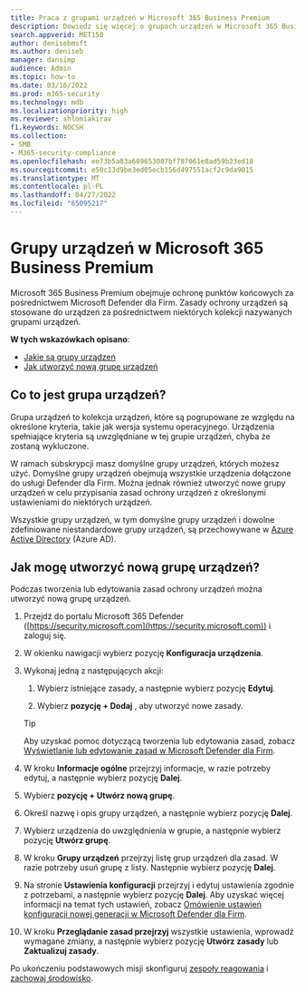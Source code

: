 ```yaml
---
title: Praca z grupami urządzeń w Microsoft 365 Business Premium
description: Dowiedz się więcej o grupach urządzeń w Microsoft 365 Business Premium
search.appverid: MET150
author: denisebmsft
ms.author: deniseb
manager: dansimp
audience: Admin
ms.topic: how-to
ms.date: 03/16/2022
ms.prod: m365-security
ms.technology: mdb
ms.localizationpriority: high
ms.reviewer: shlomiakirav
f1.keywords: NOCSH
ms.collection:
- SMB
- M365-security-compliance
ms.openlocfilehash: ee73b5a83a669653087bf787061e8ad59b23ed18
ms.sourcegitcommit: e50c13d9be3ed05ecb156d497551acf2c9da9015
ms.translationtype: MT
ms.contentlocale: pl-PL
ms.lasthandoff: 04/27/2022
ms.locfileid: "65095217"
---
```

# <a name="device-groups-in-microsoft-365-business-premium"></a>Grupy urządzeń w Microsoft 365 Business Premium

Microsoft 365 Business Premium obejmuje ochronę punktów końcowych za pośrednictwem Microsoft Defender dla Firm. Zasady ochrony urządzeń są stosowane do urządzeń za pośrednictwem niektórych kolekcji nazywanych grupami urządzeń. 

**W tych wskazówkach opisano**:  

- [Jakie są grupy urządzeń](#whats-a-device-group)
- [Jak utworzyć nową grupę urządzeń](#how-do-i-create-a-new-device-group)

## <a name="whats-a-device-group"></a>Co to jest grupa urządzeń?

Grupa urządzeń to kolekcja urządzeń, które są pogrupowane ze względu na określone kryteria, takie jak wersja systemu operacyjnego. Urządzenia spełniające kryteria są uwzględniane w tej grupie urządzeń, chyba że zostaną wykluczone. 

W ramach subskrypcji masz domyślne grupy urządzeń, których możesz użyć. Domyślne grupy urządzeń obejmują wszystkie urządzenia dołączone do usługi Defender dla Firm. Można jednak również utworzyć nowe grupy urządzeń w celu przypisania zasad ochrony urządzeń z określonymi ustawieniami do niektórych urządzeń. 

Wszystkie grupy urządzeń, w tym domyślne grupy urządzeń i dowolne zdefiniowane niestandardowe grupy urządzeń, są przechowywane w [Azure Active Directory](/azure/active-directory/fundamentals/active-directory-whatis) (Azure AD).

## <a name="how-do-i-create-a-new-device-group"></a>Jak mogę utworzyć nową grupę urządzeń?

Podczas tworzenia lub edytowania zasad ochrony urządzeń można utworzyć nową grupę urządzeń. 

1. Przejdź do portalu Microsoft 365 Defender ([https://security.microsoft.com](https://security.microsoft.com)) i zaloguj się.

2. W okienku nawigacji wybierz pozycję **Konfiguracja urządzenia**. 

3. Wykonaj jedną z następujących akcji:

    1. Wybierz istniejące zasady, a następnie wybierz pozycję **Edytuj**.
    
    2. Wybierz **pozycję + Dodaj** , aby utworzyć nowe zasady.

    > [!TIP]
    > Aby uzyskać pomoc dotyczącą tworzenia lub edytowania zasad, zobacz [Wyświetlanie lub edytowanie zasad w Microsoft Defender dla Firm](m365bp-view-edit-create-mdb-policies.md).

4. W kroku **Informacje ogólne** przejrzyj informacje, w razie potrzeby edytuj, a następnie wybierz pozycję **Dalej**.

5. Wybierz **pozycję + Utwórz nową grupę**. 

6. Określ nazwę i opis grupy urządzeń, a następnie wybierz pozycję **Dalej**.

7. Wybierz urządzenia do uwzględnienia w grupie, a następnie wybierz pozycję **Utwórz grupę**.

8. W kroku **Grupy urządzeń** przejrzyj listę grup urządzeń dla zasad. W razie potrzeby usuń grupę z listy. Następnie wybierz pozycję **Dalej**.

9. Na stronie **Ustawienia konfiguracji** przejrzyj i edytuj ustawienia zgodnie z potrzebami, a następnie wybierz pozycję **Dalej**. Aby uzyskać więcej informacji na temat tych ustawień, zobacz [Omówienie ustawień konfiguracji nowej generacji w Microsoft Defender dla Firm](../security/defender-business/mdb-next-gen-configuration-settings.md).

10. W kroku **Przeglądanie zasad przejrzyj** wszystkie ustawienia, wprowadź wymagane zmiany, a następnie wybierz pozycję **Utwórz zasady** lub **Zaktualizuj zasady**.

Po ukończeniu podstawowych misji skonfiguruj [zespoły reagowania](m365bp-security-incident-management.md) i [zachowaj środowisko](m365bp-maintain-environment.md).

